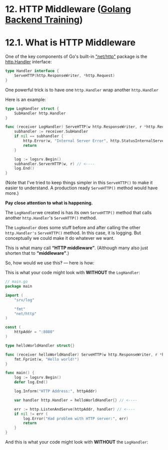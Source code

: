 # 12. HTTP Middleware ([Golang Backend Training](../../README.md))

# 12.1. What is HTTP Middleware

One of the key components of Go's built-in ["net/http"](https://pkg.go.dev/net/http) package is the [http.Handler](https://pkg.go.dev/net/http#Handler) interface:
```go
type Handler interface {
	ServeHTTP(http.ResponseWriter, *http.Request)
}
```

One powerful trick is to have one `http.Handler` wrap another `http.Handler`

Here is an example:
```go
type LogHandler struct {
	SubHandler http.Handler
}

func (receiver LogHandler) ServeHTTP(w http.ResponseWriter, r *http.Request) {
	subhandler := receiver.SubHandler
	if nil == subhandler {
		http.Error(w, "Internal Server Error", http.StatusInternalServerError)
		return
	}

	log := logsrv.Begin()
	subhandler.ServerHTTP(w, r) // <----
	log.End()
}
```

(Note that I've tried to keep things simpler in this `ServeHTTP()` to make it easier to understand. A production ready `ServeHTTP()` method would have more.)

**Pay close attention to what is happening.**

The `LogHandler`we created is has its own `ServeHTTP()` method that calls another `http.Handler`'s `ServeHTTP()` method.

The `LogHandler` does some stuff before and after calling the other `http.Handler's` `ServeHTTP()` method. In this case, it is logging. But conceptually we could make it do whatever we want.

This is what many call **“HTTP middleware”**. (Although many also just shorten that to **“middleware”**.)

So, how would we use this‽ — here is how:

This is what your code might look with **WITHOUT** the `LogHandler`:
```go
// main.go
package main

import (
	"srv/log"

	"fmt"
	"net/http"
)

const (
	httpAddr = ":8080"
)

type helloWorldHandler struct{}

func (receiver helloWorldHandler) ServeHTTP(w http.ResponseWriter, r *http.Request) {
	fmt.Fprint(w, "Hello world!")
}

func main() {
	log := logsrv.Begin()
	defer log.End()

	log.Inform("HTTP Address:", httpAddr)

	var handler http.Handler = helloWorldHandler{} // <----

	err := http.ListenAndServe(httpAddr, handler) // <----
	if nil != err (
		log.Error("Had problem with HTTP server:", err)
		return
	}
}
```

And this is what your code might look with **WITHOUT** the `LogHandler`:

